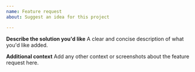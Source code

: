 ```yaml
---
name: Feature request
about: Suggest an idea for this project

---
```


**Describe the solution you'd like**
A clear and concise description of what you'd like added.

**Additional context**
Add any other context or screenshots about the feature request here.
